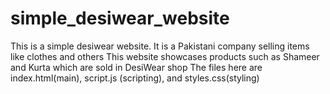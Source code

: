 # simple_desiwear_website
This is a simple desiwear website. It is a Pakistani company selling items like clothes and others 
This website showcases products such as Shameer and Kurta which are sold in DesiWear shop 
The files here are index.html(main), script.js (scripting), and styles.css(styling)

